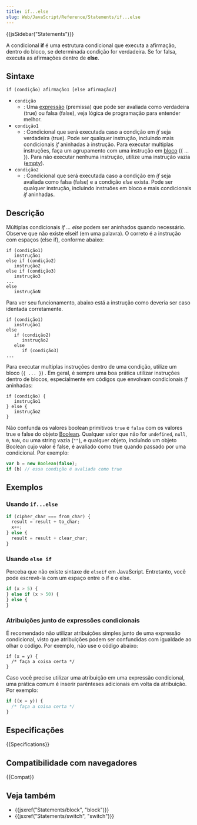 ```yaml
---
title: if...else
slug: Web/JavaScript/Reference/Statements/if...else
---
```


{{jsSidebar("Statements")}}

A condicional **if** é uma estrutura condicional que executa a afirmação, dentro do bloco, se determinada condição for verdadeira. Se for falsa, executa as afirmações dentro de **else**.

## Sintaxe

```
if (condição) afirmação1 [else afirmação2]
```

- `condição`
  - : Uma [expressão](/pt-BR/docs/Web/JavaScript/Guide/Expressions_and_Operators#Expressions) (premissa) que pode ser avaliada como verdadeira (true) ou falsa (false), veja lógica de programação para entender melhor.
- `condição1`
  - : Condicional que será executada caso a condição em _if_ seja verdadeira (true). Pode ser qualquer instrução, incluindo mais condicionais _if_ aninhadas à instrução. Para executar multiplas instruções, faça um agrupamento com uma instrução em [bloco](/pt-BR/docs/Web/JavaScript/Reference/Statements/block) ({ ... }). Para não executar nenhuma instrução, utilize uma instrução vazia ([empty](/pt-BR/docs/Web/JavaScript/Reference/Statements/Empty)).
- `condição2`
  - : Condicional que será executada caso a condição em _if_ seja avaliada como falsa (false) e a condição _else_ exista. Pode ser qualquer instrução, incluindo instruões em bloco e mais condicionais _if_ aninhadas.

## Descrição

Múltiplas condicionais _if ... else_ podem ser aninhados quando necessário. Observe que não existe elseif (em uma palavra). O correto é a instrução com espaços (else if), conforme abaixo:

```
if (condição1)
   instrução1
else if (condição2)
   instrução2
else if (condição3)
   instrução3
...
else
   instruçãoN
```

Para ver seu funcionamento, abaixo está a instrução como deveria ser caso identada corretamente.

```
if (condição1)
   instrução1
else
   if (condição2)
      instrução2
   else
      if (condição3)
...
```

Para executar multiplas instruções dentro de uma condição, utilize um bloco (`{ ... }`) . Em geral, é sempre uma boa prática utilizar instruções dentro de blocos, especialmente em códigos que envolvam condicionais _if_ aninhadas:

```
if (condição) {
   instrução1
} else {
   instrução2
}
```

Não confunda os valores boolean primitivos `true` e `false` com os valores true e false do objeto [Boolean](/pt-BR/docs/Web/JavaScript/Reference/Global_Objects/Boolean). Qualquer valor que não for `undefined`, `null`, `0`, `NaN`, ou uma string vazia (`""`), e qualquer objeto, incluíndo um objeto Boolean cujo valor é false, é avaliado como true quando passado por uma condicional. Por exemplo:

```js
var b = new Boolean(false);
if (b) // essa condição é avaliada como true
```

## Exemplos

### Usando `if...else`

```js
if (cipher_char === from_char) {
  result = result + to_char;
  x++;
} else {
  result = result + clear_char;
}
```

### Usando `else if`

Perceba que não existe sintaxe de `elseif` em JavaScript. Entretanto, você pode escrevê-la com um espaço entre o if e o else.

```js
if (x > 5) {
} else if (x > 50) {
} else {
}
```

### Atribuições junto de expressões condicionais

É recomendado não utilizar atribuições simples junto de uma expressão condicional, visto que atribuições podem ser confundidas com igualdade ao olhar o código. Por exemplo, não use o código abaixo:

```js-nolint
if (x = y) {
  /* faça a coisa certa */
}
```

Caso você precise utilizar uma atribuição em uma expressão condicional, uma prática comum é inserir parênteses adicionais em volta da atribuição. Por exemplo:

```js
if ((x = y)) {
  /* faça a coisa certa */
}
```

## Especificações

{{Specifications}}

## Compatibilidade com navegadores

{{Compat}}

## Veja também

- {{jsxref("Statements/block", "block")}}
- {{jsxref("Statements/switch", "switch")}}
